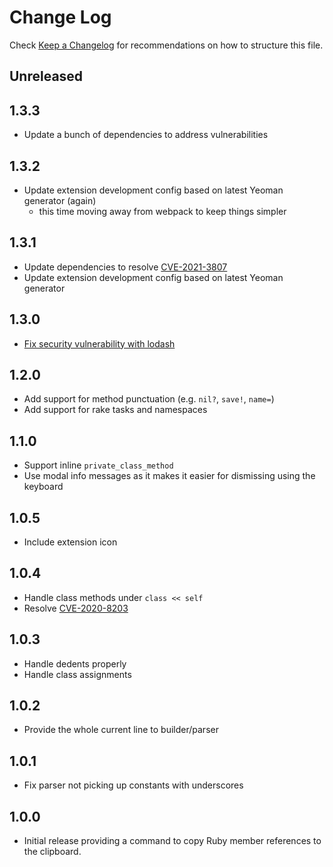 # Change Log

Check [Keep a Changelog](http://keepachangelog.com/) for recommendations on how to structure this file.

## Unreleased

## 1.3.3

- Update a bunch of dependencies to address vulnerabilities

## 1.3.2

- Update extension development config based on latest Yeoman generator (again)
  - this time moving away from webpack to keep things simpler

## 1.3.1

- Update dependencies to resolve [CVE-2021-3807](https://github.com/advisories/GHSA-93q8-gq69-wqmw)
- Update extension development config based on latest Yeoman generator

## 1.3.0

- [Fix security vulnerability with lodash](https://github.com/ricobl/copy-ruby-member-reference/pull/4)

## 1.2.0

- Add support for method punctuation (e.g. `nil?`, `save!`, `name=`)
- Add support for rake tasks and namespaces

## 1.1.0

- Support inline `private_class_method`
- Use modal info messages as it makes it easier for dismissing using the keyboard

## 1.0.5

- Include extension icon

## 1.0.4

- Handle class methods under `class << self`
- Resolve [CVE-2020-8203](https://github.com/advisories/GHSA-p6mc-m468-83gw)

## 1.0.3

- Handle dedents properly
- Handle class assignments

## 1.0.2

- Provide the whole current line to builder/parser

## 1.0.1

- Fix parser not picking up constants with underscores

## 1.0.0

- Initial release providing a command to copy Ruby member references to the clipboard.
